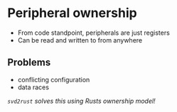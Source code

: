 # Peripheral ownership

- From code standpoint, peripherals are just registers
- Can be read and written to from anywhere

## Problems

- conflicting configuration
- data races

*`svd2rust` solves this using Rusts ownership model!*